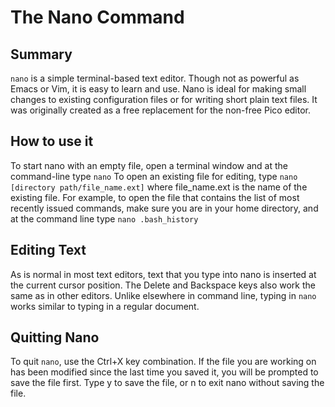 # The Nano Command

## Summary 
`nano` is a simple terminal-based text editor. Though not as powerful as Emacs or Vim, it is easy to learn and use. Nano is ideal for making small changes to existing configuration files or for writing short plain text files. It was originally created as a free replacement for the non-free Pico editor. 

## How to use it 
To start nano with an empty file, open a terminal window and at the command-line type `nano`
To open an existing file for editing, type `nano [directory path/file_name.ext]` where file_name.ext is the name of the existing file. For example, to open the file that contains the list of most recently issued commands, make sure you are in your home directory, and at the command line type `nano .bash_history`


## Editing Text
As is normal in most text editors, text that you type into nano is inserted at the current cursor position. The Delete and Backspace keys also work the same as in other editors. Unlike elsewhere in command line, typing in `nano` works similar to typing in a regular document. 


## Quitting Nano
To quit `nano`, use the Ctrl+X key combination. If the file you are working on has been modified since the last time you saved it, you will be prompted to save the file first. Type y to save the file, or n to exit nano without saving the file.
